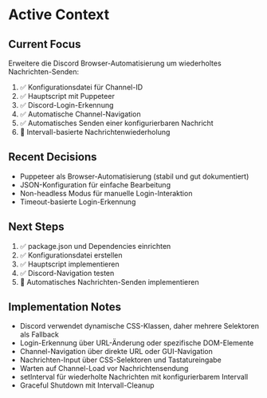 # Active Context

## Current Focus
Erweitere die Discord Browser-Automatisierung um wiederholtes Nachrichten-Senden:
1. ✅ Konfigurationsdatei für Channel-ID
2. ✅ Hauptscript mit Puppeteer
3. ✅ Discord-Login-Erkennung
4. ✅ Automatische Channel-Navigation
5. ✅ Automatisches Senden einer konfigurierbaren Nachricht
6. 🔄 Intervall-basierte Nachrichtenwiederholung

## Recent Decisions
- Puppeteer als Browser-Automatisierung (stabil und gut dokumentiert)
- JSON-Konfiguration für einfache Bearbeitung
- Non-headless Modus für manuelle Login-Interaktion
- Timeout-basierte Login-Erkennung

## Next Steps
1. ✅ package.json und Dependencies einrichten
2. ✅ Konfigurationsdatei erstellen
3. ✅ Hauptscript implementieren
4. ✅ Discord-Navigation testen
5. 🔄 Automatisches Nachrichten-Senden implementieren

## Implementation Notes
- Discord verwendet dynamische CSS-Klassen, daher mehrere Selektoren als Fallback
- Login-Erkennung über URL-Änderung oder spezifische DOM-Elemente
- Channel-Navigation über direkte URL oder GUI-Navigation
- Nachrichten-Input über CSS-Selektoren und Tastatureingabe
- Warten auf Channel-Load vor Nachrichtensendung
- setInterval für wiederholte Nachrichten mit konfigurierbarem Intervall
- Graceful Shutdown mit Intervall-Cleanup
